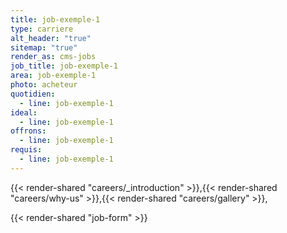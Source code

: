 ```yaml
---
title: job-exemple-1
type: carriere
alt_header: "true"
sitemap: "true"
render_as: cms-jobs
job_title: job-exemple-1
area: job-exemple-1
photo: acheteur
quotidien:
  - line: job-exemple-1
ideal:
  - line: job-exemple-1
offrons:
  - line: job-exemple-1
requis:
  - line: job-exemple-1
---
```

{{< render-shared "careers/_introduction" >}},{{< render-shared "careers/why-us" >}},{{< render-shared "careers/gallery" >}},<section id="_form">{{< render-shared "job-form" >}}</section>